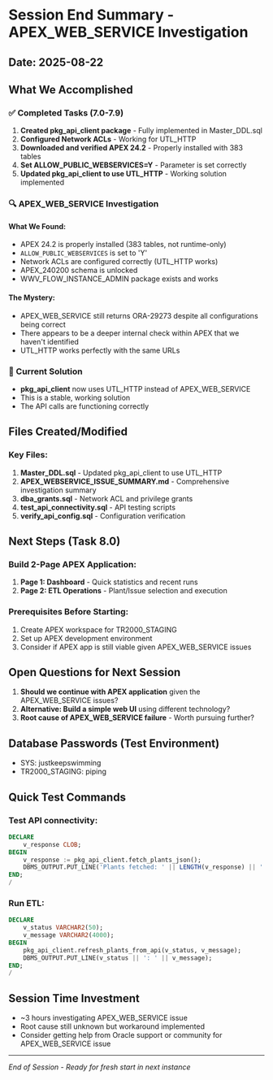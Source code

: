 # Session End Summary - APEX_WEB_SERVICE Investigation

## Date: 2025-08-22

## What We Accomplished

### ✅ Completed Tasks (7.0-7.9)
1. **Created pkg_api_client package** - Fully implemented in Master_DDL.sql
2. **Configured Network ACLs** - Working for UTL_HTTP
3. **Downloaded and verified APEX 24.2** - Properly installed with 383 tables
4. **Set ALLOW_PUBLIC_WEBSERVICES=Y** - Parameter is set correctly
5. **Updated pkg_api_client to use UTL_HTTP** - Working solution implemented

### 🔍 APEX_WEB_SERVICE Investigation

#### What We Found:
- APEX 24.2 is properly installed (383 tables, not runtime-only)
- `ALLOW_PUBLIC_WEBSERVICES` is set to 'Y'
- Network ACLs are configured correctly (UTL_HTTP works)
- APEX_240200 schema is unlocked
- WWV_FLOW_INSTANCE_ADMIN package exists and works

#### The Mystery:
- APEX_WEB_SERVICE still returns ORA-29273 despite all configurations being correct
- There appears to be a deeper internal check within APEX that we haven't identified
- UTL_HTTP works perfectly with the same URLs

### 📝 Current Solution
- **pkg_api_client** now uses UTL_HTTP instead of APEX_WEB_SERVICE
- This is a stable, working solution
- The API calls are functioning correctly

## Files Created/Modified

### Key Files:
1. **Master_DDL.sql** - Updated pkg_api_client to use UTL_HTTP
2. **APEX_WEBSERVICE_ISSUE_SUMMARY.md** - Comprehensive investigation summary
3. **dba_grants.sql** - Network ACL and privilege grants
4. **test_api_connectivity.sql** - API testing scripts
5. **verify_api_config.sql** - Configuration verification

## Next Steps (Task 8.0)

### Build 2-Page APEX Application:
1. **Page 1: Dashboard** - Quick statistics and recent runs
2. **Page 2: ETL Operations** - Plant/Issue selection and execution

### Prerequisites Before Starting:
1. Create APEX workspace for TR2000_STAGING
2. Set up APEX development environment
3. Consider if APEX app is still viable given APEX_WEB_SERVICE issues

## Open Questions for Next Session

1. **Should we continue with APEX application** given the APEX_WEB_SERVICE issues?
2. **Alternative: Build a simple web UI** using different technology?
3. **Root cause of APEX_WEB_SERVICE failure** - Worth pursuing further?

## Database Passwords (Test Environment)
- SYS: justkeepswimming
- TR2000_STAGING: piping

## Quick Test Commands

### Test API connectivity:
```sql
DECLARE
    v_response CLOB;
BEGIN
    v_response := pkg_api_client.fetch_plants_json();
    DBMS_OUTPUT.PUT_LINE('Plants fetched: ' || LENGTH(v_response) || ' bytes');
END;
/
```

### Run ETL:
```sql
DECLARE
    v_status VARCHAR2(50);
    v_message VARCHAR2(4000);
BEGIN
    pkg_api_client.refresh_plants_from_api(v_status, v_message);
    DBMS_OUTPUT.PUT_LINE(v_status || ': ' || v_message);
END;
/
```

## Session Time Investment
- ~3 hours investigating APEX_WEB_SERVICE issue
- Root cause still unknown but workaround implemented
- Consider getting help from Oracle support or community for APEX_WEB_SERVICE issue

---
*End of Session - Ready for fresh start in next instance*